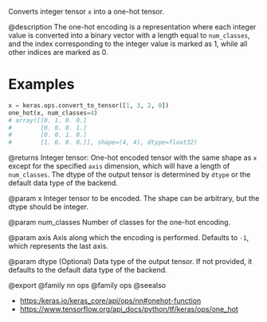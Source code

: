 Converts integer tensor `x` into a one-hot tensor.

@description
The one-hot encoding is a representation where each integer value is
converted into a binary vector with a length equal to `num_classes`,
and the index corresponding to the integer value is marked as 1, while
all other indices are marked as 0.

# Examples
```python
x = keras.ops.convert_to_tensor([1, 3, 2, 0])
one_hot(x, num_classes=4)
# array([[0. 1. 0. 0.]
#        [0. 0. 0. 1.]
#        [0. 0. 1. 0.]
#        [1. 0. 0. 0.]], shape=(4, 4), dtype=float32)
```

@returns
Integer tensor: One-hot encoded tensor with the same shape as `x`
except for the specified `axis` dimension, which will have
a length of `num_classes`. The dtype of the output tensor
is determined by `dtype` or the default data type of the backend.

@param x
Integer tensor to be encoded. The shape can be
arbitrary, but the dtype should be integer.

@param num_classes
Number of classes for the one-hot encoding.

@param axis
Axis along which the encoding is performed. Defaults to
`-1`, which represents the last axis.

@param dtype
(Optional) Data type of the output tensor. If not
provided, it defaults to the default data type of the backend.

@export
@family nn ops
@family ops
@seealso
+ <https:/keras.io/keras_core/api/ops/nn#onehot-function>
+ <https://www.tensorflow.org/api_docs/python/tf/keras/ops/one_hot>

